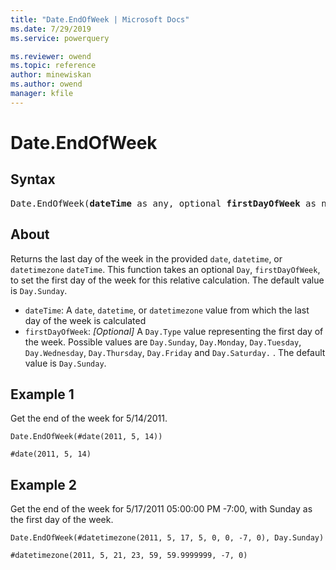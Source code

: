 ```yaml
---
title: "Date.EndOfWeek | Microsoft Docs"
ms.date: 7/29/2019
ms.service: powerquery

ms.reviewer: owend
ms.topic: reference
author: minewiskan
ms.author: owend
manager: kfile
---
```

# Date.EndOfWeek

## Syntax

<pre>
Date.EndOfWeek(<b>dateTime</b> as any, optional <b>firstDayOfWeek</b> as nullable number) as any  
</pre> 
  
## About  
Returns the last day of the week in the provided `date`, `datetime`, or `datetimezone` `dateTime`. This function takes an optional `Day`, `firstDayOfWeek`, to set the first day of the week for this relative calculation. The default value is `Day.Sunday`. <ul> <li><code>dateTime</code>: A <code>date</code>, <code>datetime</code>, or <code>datetimezone</code> value from which the last day of the week is calculated</li> <li><code>firstDayOfWeek</code>: <i>[Optional]</i> A <code>Day.Type</code> value representing the first day of the week. Possible values are <code>Day.Sunday</code>, <code>Day.Monday</code>, <code>Day.Tuesday</code>, <code>Day.Wednesday</code>, <code>Day.Thursday</code>, <code>Day.Friday</code> and <code>Day.Saturday.</code> . The default value is <code>Day.Sunday</code>.</li> </ul>

## Example 1
Get the end of the week for 5/14/2011.

```powerquery-m
Date.EndOfWeek(#date(2011, 5, 14))
```

```powerquery-m
#date(2011, 5, 14)
```

## Example 2
Get the end of the week for 5/17/2011 05:00:00 PM -7:00, with Sunday as the first day of the week.

```powerquery-m
Date.EndOfWeek(#datetimezone(2011, 5, 17, 5, 0, 0, -7, 0), Day.Sunday)
```

```powerquery-m
#datetimezone(2011, 5, 21, 23, 59, 59.9999999, -7, 0)
```

